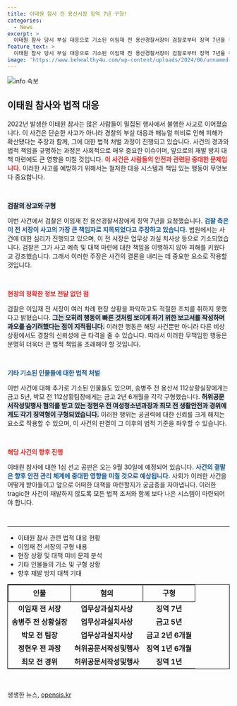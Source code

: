 ```yaml
---
title: 이태원 참사 전 용산서장 징역 7년 구형!
categories:
  - News
excerpt: >
  이태원 참사 당시 부실 대응으로 기소된 이임재 전 용산경찰서장이 검찰로부터 징역 7년을 구형받았다. 검찰은 그의 책임을 강하게 주장하며, 사건의 진실을 밝혀낼 1심 선고가 오는 9월 30일로 예정되어 있다. 클릭하여 사건의 전말을 확인하세요!
feature_text: >
  이태원 참사 당시 부실 대응으로 기소된 이임재 전 용산경찰서장이 검찰로부터 징역 7년을 구형받았다. 검찰은 그의 책임을 강하게 주장하며, 사건의 진실을 밝혀낼 1심 선고가 오는 9월 30일로 예정되어 있다. 클릭하여 사건의 전말을 확인하세요!
image: 'https://www.behealthy4u.com/wp-content/uploads/2024/06/unnamed-file.png'
---
```


<p><img src="https://www.behealthy4u.com/wp-content/uploads/2024/06/unnamed-file.png" alt="info 속보" /></p>

<h2 data-ke-size="size26">이태원 참사와 법적 대응</h2>

<p data-ke-size="size16">2022년 발생한 이태원 참사는 많은 사람들이 밀집된 행사에서 불행한 사고로 이어졌습니다. 이 사건은 단순한 사고가 아니라 경찰의 부실 대응과 매뉴얼 미비로 인해 피해가 확산됐다는 주장과 함께, 그에 대한 법적 처벌 과정이 진행되고 있습니다. 사건의 경과와 법적 책임을 규명하는 과정은 사회적으로 매우 중요한 이슈이며, 앞으로의 재발 방지 대책 마련에도 큰 영향을 미칠 것입니다. <b><span style="color: #ee2323;">이 사건은 사람들의 안전과 관련된 중대한 문제입니다.</span></b> 이러한 사고를 예방하기 위해서는 철저한 대응 시스템과 책임 있는 행동이 무엇보다 중요합니다.</p>

<p data-ke-size="size16">&nbsp;</p>

<p><b><span style="background-color: #21538527;">검찰의 상고와 구형</span></b></p>

<p data-ke-size="size16">이번 사건에서 검찰은 이임재 전 용산경찰서장에게 징역 7년을 요청했습니다. <b><span style="color: #1a5490;">검찰 측은 이 전 서장이 사고의 가장 큰 책임자로 지목되었다고 주장하고 있습니다.</span></b> 법원에서는 사건에 대한 심리가 진행되고 있으며, 이 전 서장은 업무상 과실 치사상 등으로 기소되었습니다. 검찰은 그가 사고 예측 및 대책 마련에 대한 책임을 이행하지 않아 피해를 키웠다고 강조했습니다. 그래서 이러한 주장은 사건의 결론을 내리는 데 중요한 요소로 작용할 것입니다.</p>

<p data-ke-size="size16">&nbsp;</p>

<p><b><span style="color: #ee2323;">현장의 정확한 정보 전달 없던 점</span></b></p>

<p data-ke-size="size16">검찰은 이임재 전 서장이 여러 차례 현장 상황을 파악하고도 적절한 조치를 취하지 못했다고 밝혔습니다. <b><span style="background-color: #21538527;">그는 오히려 행동이 빠른 것처럼 보이게 하기 위한 보고서를 작성하며 과오를 숨기려했다는 점이 지적됩니다.</span></b> 이러한 행동은 해당 사건뿐만 아니라 다른 비상 상황에서도 경찰의 신뢰성에 큰 타격을 줄 수 있습니다. 따라서 이러한 무책임한 행동은 분명히 더욱더 큰 법적 책임을 초래해야 할 것입니다.</p>

<p data-ke-size="size16">&nbsp;</p>

<p><b><span style="color: #1a5490;">기타 기소된 인물들에 대한 법적 처벌</span></b></p>

<p data-ke-size="size16">이번 사건에 대해 추가로 기소된 인물들도 있으며, 송병주 전 용산서 112상황실장에게는 금고 5년, 박모 전 112상황팀장에게는 금고 2년 6개월을 각각 구형했습니다. <b><span style="background-color: #21538527;">허위공문서작성및행사 혐의를 받고 있는 정현우 전 여성청소년과장과 최모 전 생활안전과 경위에게도 각기 징역형이 구형되었습니다.</span></b> 이러한 행위는 공권력에 대한 신뢰를 크게 해치는 요소로 작용할 수 있으며, 이 사건의 판결이 그 이후의 법적 기준을 좌우할 수 있습니다.</p>

<p data-ke-size="size16">&nbsp;</p>

<p><b><span style="color: #ee2323;">해당 사건의 향후 진행</span></b></p>

<p data-ke-size="size16">이태원 참사에 대한 1심 선고 공판은 오는 9월 30일에 예정되어 있습니다. <b><span style="color: #1a5490;">사건의 결말은 향후 안전 관리 체계에 중대한 영향을 미칠 것으로 예상됩니다.</span></b> 사회가 이러한 사건을 어떻게 받아들이고 앞으로 어떠한 대책을 마련할지가 궁금증을 자아냅니다. 이러한 tragic한 사건이 재발하지 않도록 모든 법적 조처와 함께 보다 나은 시스템이 마련되어야 합니다.</p>

<p data-ke-size="size16">&nbsp;</p>

<hr />

<ul>
<li>이태원 참사 관련 법적 대응 현황</li>
<li>이임재 전 서장의 구형 내용</li>
<li>현장 상황 및 대책 미비 문제 분석</li>
<li>기타 인물들의 기소 및 구형 상황</li>
<li>향후 재발 방지 대책 기대</li>
</ul>

<table style="border-collapse: collapse; border: 1px solid black; width: 100%;">
    <tr>
        <td style="text-align: center; height: 38px; border: 1px solid black;"><b>인물</b></td>
        <td style="text-align: center; height: 38px; border: 1px solid black;"><b>혐의</b></td>
        <td style="text-align: center; height: 38px; border: 1px solid black;"><b>구형</b></td>
    </tr>
    <tr>
        <td style="text-align: center; height: 17px;"><b>이임재 전 서장</b></td>
        <td style="text-align: center; height: 17px;"><b>업무상과실치사상</b></td>
        <td style="text-align: center; height: 17px;"><b>징역 7년</b></td>
    </tr>
    <tr>
        <td style="text-align: center; height: 17px;"><b>송병주 전 상황실장</b></td>
        <td style="text-align: center; height: 17px;"><b>업무상과실치사상</b></td>
        <td style="text-align: center; height: 17px;"><b>금고 5년</b></td>
    </tr>
    <tr>
        <td style="text-align: center; height: 17px;"><b>박모 전 팀장</b></td>
        <td style="text-align: center; height: 17px;"><b>업무상과실치사상</b></td>
        <td style="text-align: center; height: 17px;"><b>금고 2년 6개월</b></td>
    </tr>
    <tr>
        <td style="text-align: center; height: 17px;"><b>정현우 전 과장</b></td>
        <td style="text-align: center; height: 17px;"><b>허위공문서작성및행사</b></td>
        <td style="text-align: center; height: 17px;"><b>징역 1년 6개월</b></td>
    </tr>
    <tr>
        <td style="text-align: center; height: 17px;"><b>최모 전 경위</b></td>
        <td style="text-align: center; height: 17px;"><b>허위공문서작성및행사</b></td>
        <td style="text-align: center; height: 17px;"><b>징역 1년</b></td>
    </tr>
</table>

<p data-ke-size="size16">&nbsp;</p>
생생한 뉴스, <a href="https://opensis.kr" rel="dofollow">opensis.kr</a>


